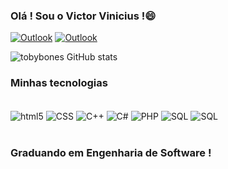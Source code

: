 ### Olá ! Sou o Victor Vinicius !😄

[![Outlook](https://img.shields.io/badge/Microsoft_Outlook-0078D4?style=for-the-badge&logo=microsoft-outlook&logoColor=white)](https://outlook.office.com/mail/deeplink/compose?mailtouri=mailto%3Avictorvina%40hotmail.com)
[![Outlook](https://img.shields.io/badge/LinkedIn-0077B5?style=for-the-badge&logo=linkedin&logoColor=white)](https://www.linkedin.com/in/victor-lucas-0750021b8/)

![tobybones GitHub stats](https://github-readme-stats.vercel.app/api?username=VictorVOLucas&show_icons=true&theme=highcontrast)

### Minhas tecnologias

 <div style="display: inline_block><br/"><br/>
    <img align="center" alt="html5" src="https://img.shields.io/badge/HTML5-E34F26?style=for-the-badge&logo=html5&logoColor=white" />
    <img align="center" alt="CSS" src="https://img.shields.io/badge/CSS3-1572B6?style=for-the-badge&logo=css3&logoColor=white" />
    <img align="center" alt="C++" src="https://img.shields.io/badge/C%2B%2B-00599C?style=for-the-badge&logo=c%2B%2B&logoColor=white" />
    <img align="center" alt="C#" src="https://img.shields.io/badge/C%23-239120?style=for-the-badge&logo=c-sharp&logoColor=white" />
    <img align="center" alt="PHP" src="https://img.shields.io/badge/PHP-777BB4?style=for-the-badge&logo=php&logoColor=white" />
    <img align="center" alt="SQL" src="https://img.shields.io/badge/MySQL-00000F?style=for-the-badge&logo=mysql&logoColor=white" />
    <img align="center" alt="SQL" src="https://img.shields.io/badge/Python-3776AB?style=for-the-badge&logo=python&logoColor=white" />
 </div><br/>

 ### Graduando em Engenharia de Software !
